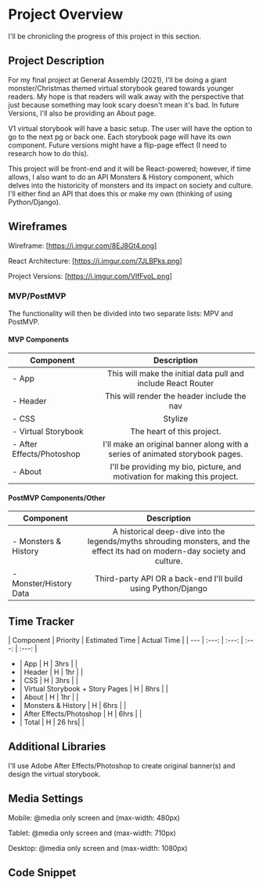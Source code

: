 # Project Overview

I'll be chronicling the progress of this project in this section.


## Project Description

For my final project at General Assembly (2021), I'll be doing a giant monster/Christmas themed virtual storybook geared towards younger readers. My hope is that readers will walk away with the perspective that just because something may look scary doesn't mean it's bad. In future Versions, I'll also be providing an About page.

V1 virtual storybook will have a basic setup. The user will have the option to go to the next pg or back one. Each storybook page will have its own component. Future versions might have a flip-page effect (I need to research how to do this).

This project will be front-end and it will be React-powered; however, if time allows, I also want to do an API Monsters & History component, which delves into the historicity of monsters and its impact on society and culture. I'll either find an API that does this or make my own (thinking of using Python/Django).



## Wireframes


Wireframe:
[https://i.imgur.com/8EJ8Gt4.png]

React Architecture:
[https://i.imgur.com/7JLBPks.png]

Project Versions:
[https://i.imgur.com/VlfFvoL.png]


### MVP/PostMVP

The functionality will then be divided into two separate lists: MPV and PostMVP.

#### MVP Components

| Component | Description | 
| --- | :---: |  
- App | This will make the initial data pull and include React Router| 
- Header | This will render the header include the nav | 
- CSS | Stylize | 
- Virtual Storybook | The heart of this project. | 
- After Effects/Photoshop | I'll make an original banner along with a series of animated storybook pages.
- About | I'll be providing my bio, picture, and motivation for making this project. | 

#### PostMVP Components/Other

| Component | Description | 
| --- | :---: |  
- Monsters & History | A historical deep-dive into the legends/myths shrouding monsters, and the effect its had on modern-day society and culture. |
- Monster/History Data | Third-party API OR a back-end I'll build using Python/Django | 

## Time Tracker

| Component | Priority | Estimated Time | Actual Time |
| --- | :---: |  :---: | :---: | :---: |
- | App | H | 3hrs |  |
- | Header | H | 1hr |  |
- | CSS | H | 3hrs |  |
- | Virtual Storybook + Story Pages | H | 8hrs |  |
- | About | H | 1hr |  | 
- | Monsters & History | H | 6hrs |  |
- | After Effects/Photoshop | H | 6hrs |  |
- | Total | H | 26 hrs|  |

## Additional Libraries

I'll use Adobe After Effects/Photoshop to create original banner(s) and design the virtual storybook.

 ## Media Settings

 Mobile: @media only screen and (max-width: 480px)

 Tablet: @media only screen and (max-width: 710px)

 Desktop: @media only screen and (max-width: 1080px)

## Code Snippet


```
